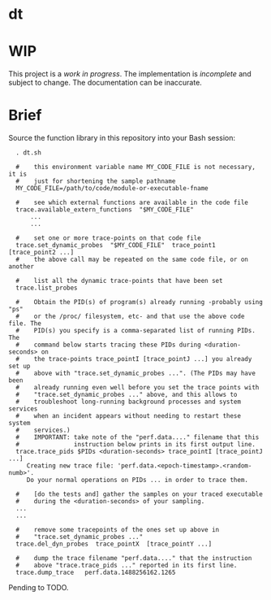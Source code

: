 # dt

# WIP

This project is a *work in progress*. The implementation is *incomplete* and subject to change. The documentation can be inaccurate.

# Brief

Source the function library in this repository into your Bash session:

      . dt.sh
       
      #    this environment variable name MY_CODE_FILE is not necessary, it is
      #    just for shortening the sample pathname
      MY_CODE_FILE=/path/to/code/module-or-executable-fname
       
      #    see which external functions are available in the code file
      trace.available_extern_functions  "$MY_CODE_FILE"
          ...  
          ...  
       
      #    set one or more trace-points on that code file
      trace.set_dynamic_probes  "$MY_CODE_FILE"  trace_point1  [trace_point2 ...]
      #    the above call may be repeated on the same code file, or on another
       
      #    list all the dynamic trace-points that have been set
      trace.list_probes
       
      #    Obtain the PID(s) of program(s) already running -probably using "ps"
      #    or the /proc/ filesystem, etc- and that use the above code file. The
      #    PID(s) you specify is a comma-separated list of running PIDs. The
      #    command below starts tracing these PIDs during <duration-seconds> on
      #    the trace-points trace_pointI [trace_pointJ ...] you already set up
      #    above with "trace.set_dynamic_probes ...". (The PIDs may have been
      #    already running even well before you set the trace points with
      #    "trace.set_dynamic_probes ..." above, and this allows to
      #    troubleshoot long-running background processes and system services
      #    when an incident appears without needing to restart these system
      #    services.)
      #    IMPORTANT: take note of the "perf.data...." filename that this
      #               instruction below prints in its first output line.
      trace.trace_pids $PIDs <duration-seconds> trace_pointI [trace_pointJ ...]
         Creating new trace file: 'perf.data.<epoch-timestamp>.<random-numb>'.
         Do your normal operations on PIDs ... in order to trace them.
 
      #    [do the tests and] gather the samples on your traced executable
      #    during the <duration-seconds> of your sampling.
      ...
      ...
       
      #    remove some tracepoints of the ones set up above in
      #    "trace.set_dynamic_probes ..."
      trace.del_dyn_probes  trace_pointX  [trace_pointY ...]
       
      #    dump the trace filename "perf.data...." that the instruction
      #    above "trace.trace_pids ..." reported in its first line.
      trace.dump_trace   perf.data.1488256162.1265


Pending to TODO.

